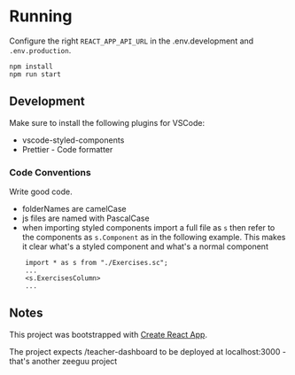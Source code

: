 # Running

Configure the right `REACT_APP_API_URL` in the .env.development and `.env.production`. 

    npm install
    npm run start
   
## Development

Make sure to install the following plugins for VSCode:
- vscode-styled-components
- Prettier - Code formatter 


### Code Conventions

Write good code.

- folderNames are camelCase
- js files are named with PascalCase
- when importing styled components import a full file as `s` 
then refer to the components as `s.Component` as in the following
example. This makes it clear what's a styled component and what's
a normal component


```
    import * as s from "./Exercises.sc";
    ... 
    <s.ExercisesColumn>
    ... 
```

## Notes

This project was bootstrapped with [Create React App](https://github.com/facebook/create-react-app).

The project expects /teacher-dashboard to be deployed at localhost:3000 - that's another zeeguu project
